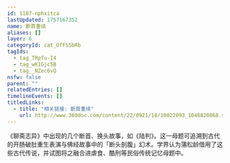 ```yaml
---
id: 1107-nphxitca
lastUpdated: 1757167352
name: 断首重续
aliases: []
layer: 6
categoryId: cat_OfFSSbRb
tagIds:
  - tag_TRpfu-I4
  - tag_wK1Gjc5B
  - tag__NZec6vQ
nsfw: false
parent: ""
relatedEntries: []
timelineEvents: []
titledLinks:
  - title: "相关链接: 断首重续"
    url: http://www.360doc.com/content/22/0921/18/10022093_1048820868.shtml
---
```


《聊斋志异》中出现的几个断首、换头故事，如《陆判》。这一母题可追溯到古代的开肠破肚重生表演与佛经故事中的「断头剖腹」幻术。学界认为蒲松龄借用了这些古代传说，并试图将之融合进虐食、酷刑等民俗传统记忆母题中。
